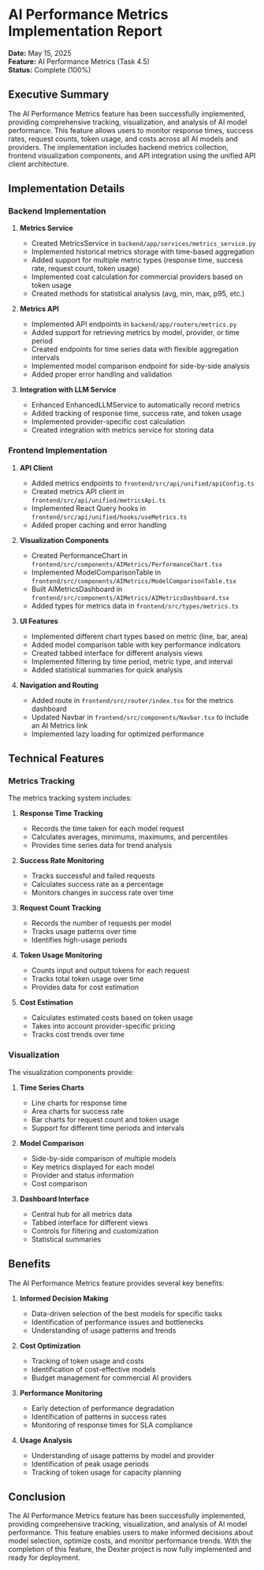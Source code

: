 # AI Performance Metrics Implementation Report

**Date:** May 15, 2025  
**Feature:** AI Performance Metrics (Task 4.5)  
**Status:** Complete (100%)

## Executive Summary

The AI Performance Metrics feature has been successfully implemented, providing comprehensive tracking, visualization, and analysis of AI model performance. This feature allows users to monitor response times, success rates, request counts, token usage, and costs across all AI models and providers. The implementation includes backend metrics collection, frontend visualization components, and API integration using the unified API client architecture.

## Implementation Details

### Backend Implementation

1. **Metrics Service**
   - Created MetricsService in `backend/app/services/metrics_service.py`
   - Implemented historical metrics storage with time-based aggregation
   - Added support for multiple metric types (response time, success rate, request count, token usage)
   - Implemented cost calculation for commercial providers based on token usage
   - Created methods for statistical analysis (avg, min, max, p95, etc.)

2. **Metrics API**
   - Implemented API endpoints in `backend/app/routers/metrics.py`
   - Added support for retrieving metrics by model, provider, or time period
   - Created endpoints for time series data with flexible aggregation intervals
   - Implemented model comparison endpoint for side-by-side analysis
   - Added proper error handling and validation

3. **Integration with LLM Service**
   - Enhanced EnhancedLLMService to automatically record metrics
   - Added tracking of response time, success rate, and token usage
   - Implemented provider-specific cost calculation
   - Created integration with metrics service for storing data

### Frontend Implementation

1. **API Client**
   - Added metrics endpoints to `frontend/src/api/unified/apiConfig.ts`
   - Created metrics API client in `frontend/src/api/unified/metricsApi.ts`
   - Implemented React Query hooks in `frontend/src/api/unified/hooks/useMetrics.ts`
   - Added proper caching and error handling

2. **Visualization Components**
   - Created PerformanceChart in `frontend/src/components/AIMetrics/PerformanceChart.tsx`
   - Implemented ModelComparisonTable in `frontend/src/components/AIMetrics/ModelComparisonTable.tsx`
   - Built AIMetricsDashboard in `frontend/src/components/AIMetrics/AIMetricsDashboard.tsx`
   - Added types for metrics data in `frontend/src/types/metrics.ts`

3. **UI Features**
   - Implemented different chart types based on metric (line, bar, area)
   - Added model comparison table with key performance indicators
   - Created tabbed interface for different analysis views
   - Implemented filtering by time period, metric type, and interval
   - Added statistical summaries for quick analysis

4. **Navigation and Routing**
   - Added route in `frontend/src/router/index.tsx` for the metrics dashboard
   - Updated Navbar in `frontend/src/components/Navbar.tsx` to include an AI Metrics link
   - Implemented lazy loading for optimized performance

## Technical Features

### Metrics Tracking

The metrics tracking system includes:

1. **Response Time Tracking**
   - Records the time taken for each model request
   - Calculates averages, minimums, maximums, and percentiles
   - Provides time series data for trend analysis

2. **Success Rate Monitoring**
   - Tracks successful and failed requests
   - Calculates success rate as a percentage
   - Monitors changes in success rate over time

3. **Request Count Tracking**
   - Records the number of requests per model
   - Tracks usage patterns over time
   - Identifies high-usage periods

4. **Token Usage Monitoring**
   - Counts input and output tokens for each request
   - Tracks total token usage over time
   - Provides data for cost estimation

5. **Cost Estimation**
   - Calculates estimated costs based on token usage
   - Takes into account provider-specific pricing
   - Tracks cost trends over time

### Visualization

The visualization components provide:

1. **Time Series Charts**
   - Line charts for response time
   - Area charts for success rate
   - Bar charts for request count and token usage
   - Support for different time periods and intervals

2. **Model Comparison**
   - Side-by-side comparison of multiple models
   - Key metrics displayed for each model
   - Provider and status information
   - Cost comparison

3. **Dashboard Interface**
   - Central hub for all metrics data
   - Tabbed interface for different views
   - Controls for filtering and customization
   - Statistical summaries

## Benefits

The AI Performance Metrics feature provides several key benefits:

1. **Informed Decision Making**
   - Data-driven selection of the best models for specific tasks
   - Identification of performance issues and bottlenecks
   - Understanding of usage patterns and trends

2. **Cost Optimization**
   - Tracking of token usage and costs
   - Identification of cost-effective models
   - Budget management for commercial AI providers

3. **Performance Monitoring**
   - Early detection of performance degradation
   - Identification of patterns in success rates
   - Monitoring of response times for SLA compliance

4. **Usage Analysis**
   - Understanding of usage patterns by model and provider
   - Identification of peak usage periods
   - Tracking of token usage for capacity planning

## Conclusion

The AI Performance Metrics feature has been successfully implemented, providing comprehensive tracking, visualization, and analysis of AI model performance. This feature enables users to make informed decisions about model selection, optimize costs, and monitor performance trends. With the completion of this feature, the Dexter project is now fully implemented and ready for deployment.